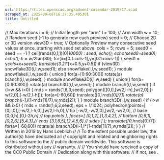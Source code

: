 ```yaml
---
url: https://files.openscad.org/advent-calendar-2019/17.scad
scraped_at: 2025-09-08T16:27:35.405301
title: Untitled
---
```


// Max iterations i = 6; // Initial length per "arm" l = 100; // Arm width w =
10; // Random seed (-1 to generate new each preview) seed = 0; // Choose 2D or
3D version view3D = true; // Optionally Preview many consecutive seed values
at once, starting with seed set above. cols = 5; rows = 5; seed0 = seed == -1
? ceil(rands(0,1,1)[0]*10000) : seed; echo(); echo(seed0=seed0); echo(); h =
w/2*tan(30); for(x=[0:1:cols-1],y=[0:1:rows-1]) { seed1 = y*cols+x+seed0;
translate(3.2*l*[x+0.5,y+0.5]) if (view3D) snowflake3D(i,l,w,seed1); else
snowflake(i,l,w,seed1); } module snowflake(i,l,w,seed) { union()
for(a=[0:60:300]) rotate(a) branch(i,l,w,seed); } module
snowflake3D(i,l,w,seed) { union() for(a=[0:60:300]) rotate(a)
branch3D(i,l,w,seed); } module branch(i,l,w,seed) { if (l>w && i>0) { rnds =
rands(1,6,3,seed); polygon([[0,l],[w/2,l-h],[w/2,0],[-w/2,0],[-w/2,l-h]]);
for(a=[-60,60]) translate([0,l*rnds[0]/7]) rotate(a)
branch(i-1,l*(1-rnds[1]/7),w,rnds[2]); } } module branch3D(i,l,w,seed) { if
(l>w && i>0) { rnds = rands(1,6,3,seed); eps = 1/1024; polyhedron(points=[
[0,l,0],[-w/2,l-h,0],[w/2,l-h,0],// tip [-w/2,-w/2,0],[w/2,-w/2,0], // base
[0,0,h],[0,l-2*h,h] // top points ], faces=[ [0,1,2],[1,3,4,2], // bottom
[0,6,1],[0,2,6],[5,4,3],// ends [3,1,6,5],[2,4,5,6] // sides ] );
translate([0,l*rnds[0]/7]) for(a=[-60,60]) rotate(a)
branch3D(i-1,l*(1-rnds[1]/7),w,rnds[2]); } } // Written in 2019 by Hans
Loeblich  // // To the extent possible under law, the author(s) have dedicated
all // copyright and related and neighboring rights to this software to the //
public domain worldwide. This software is distributed without any // warranty.
// // You should have received a copy of the CC0 Public Domain // Dedication
along with this software. // If not, see .

